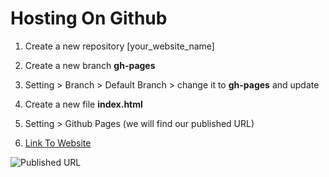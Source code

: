 # Hosting On Github

1. Create a new repository [your_website_name]

1. Create a new branch **gh-pages**

1. Setting > Branch > Default Branch > change it to **gh-pages** and update

1. Create a new file **index.html** 

1. Setting > Github Pages (we will find our published URL)

1. [Link To Website](https://mensopheak.github.io/Hosting-On-Github/)

![Published URL](https://github.com/mensopheak/Hosting-On-Github/blob/gh-pages/Published%20URL.png)
